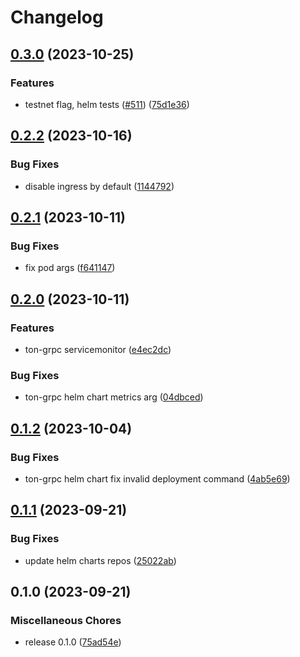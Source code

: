 # Changelog

## [0.3.0](https://github.com/getgems-io/tonlibjson/compare/charts/ton-grpc-v0.2.2...charts/ton-grpc-v0.3.0) (2023-10-25)


### Features

* testnet flag, helm tests ([#511](https://github.com/getgems-io/tonlibjson/issues/511)) ([75d1e36](https://github.com/getgems-io/tonlibjson/commit/75d1e36a2e08a89f626b5704e2c3b8856286597d))

## [0.2.2](https://github.com/getgems-io/tonlibjson/compare/charts/ton-grpc-v0.2.1...charts/ton-grpc-v0.2.2) (2023-10-16)


### Bug Fixes

* disable ingress by default ([1144792](https://github.com/getgems-io/tonlibjson/commit/1144792a5058a4a5b6bee0e4f0265aa082ad082a))

## [0.2.1](https://github.com/getgems-io/tonlibjson/compare/charts/ton-grpc-v0.2.0...charts/ton-grpc-v0.2.1) (2023-10-11)


### Bug Fixes

* fix pod args ([f641147](https://github.com/getgems-io/tonlibjson/commit/f641147d7cd1897bf4485ca530ffbd4ed118d8cd))

## [0.2.0](https://github.com/getgems-io/tonlibjson/compare/charts/ton-grpc-v0.1.2...charts/ton-grpc-v0.2.0) (2023-10-11)


### Features

* ton-grpc servicemonitor ([e4ec2dc](https://github.com/getgems-io/tonlibjson/commit/e4ec2dcc189c380fa2df560c20aa7fcb7fcd1bd3))


### Bug Fixes

* ton-grpc helm chart metrics arg ([04dbced](https://github.com/getgems-io/tonlibjson/commit/04dbcede350a32dccbd529e180f242343cabb1d8))

## [0.1.2](https://github.com/getgems-io/tonlibjson/compare/charts/ton-grpc-v0.1.1...charts/ton-grpc-v0.1.2) (2023-10-04)


### Bug Fixes

* ton-grpc helm chart fix invalid deployment command ([4ab5e69](https://github.com/getgems-io/tonlibjson/commit/4ab5e69d49bd7f04aeba286d446979c8d838aad0))

## [0.1.1](https://github.com/getgems-io/tonlibjson/compare/charts/ton-grpc-v0.1.0...charts/ton-grpc-v0.1.1) (2023-09-21)


### Bug Fixes

* update helm charts repos ([25022ab](https://github.com/getgems-io/tonlibjson/commit/25022ab1a2bd46e289f38243d5880afa3c06f186))

## 0.1.0 (2023-09-21)


### Miscellaneous Chores

* release 0.1.0 ([75ad54e](https://github.com/getgems-io/tonlibjson/commit/75ad54e0414122d6dd64e9a98b64d27a624ebb77))
